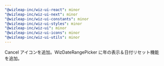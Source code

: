 ```yaml
---
"@wizleap-inc/wiz-ui-react": minor
"@wizleap-inc/wiz-ui-next": minor
"@wizleap-inc/wiz-ui-constants": minor
"@wizleap-inc/wiz-ui-styles": minor
"@wizleap-inc/wiz-ui": minor
"@wizleap-inc/wiz-ui-icons": minor
"@wizleap-inc/wiz-ui-utils": minor
---
```


Cancel アイコンを追加。WizDateRangePicker に年の表示＆日付リセット機能を追加。
